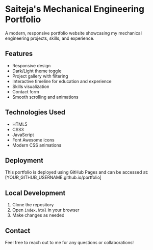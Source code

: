 # Saiteja's Mechanical Engineering Portfolio

A modern, responsive portfolio website showcasing my mechanical engineering projects, skills, and experience.

## Features
- Responsive design
- Dark/Light theme toggle
- Project gallery with filtering
- Interactive timeline for education and experience
- Skills visualization
- Contact form
- Smooth scrolling and animations

## Technologies Used
- HTML5
- CSS3
- JavaScript
- Font Awesome icons
- Modern CSS animations

## Deployment
This portfolio is deployed using GitHub Pages and can be accessed at: [YOUR_GITHUB_USERNAME.github.io/portfolio]

## Local Development
1. Clone the repository
2. Open `index.html` in your browser
3. Make changes as needed

## Contact
Feel free to reach out to me for any questions or collaborations!
